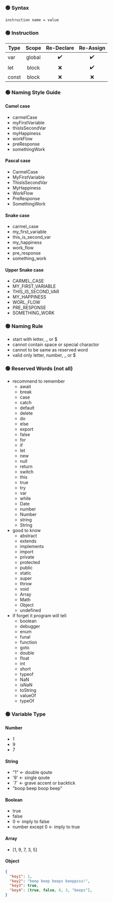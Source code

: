 ### 🟢 Syntax
```
instruction name = value
```



### 🟢 Instruction
|Type|Scope|Re-Declare|Re-Assign|
|-|:-:|:-:|:-:|
|var|global|✔️|✔️|
|let|block|❌|✔️|
|const|block|❌|❌|



### 🟢 Naming Style Guide
#### Camel case
  - carmelCase
  - myFirstVariable
  - thisIsSecondVar
  - myHappiness
  - workFlow
  - preResponse
  - somethingWork
#### Pascal case
  - CarmelCase
  - MyFirstVariable
  - ThisIsSecondVar
  - MyHappiness
  - WorkFlow
  - PreResponse
  - SomethingWork
#### Snake case
  - carmel_case
  - my_first_variable
  - this_is_second_var
  - my_happiness
  - work_flow
  - pre_response
  - something_work
#### Upper Snake case
  - CARMEL_CASE
  - MY_FIRST_VARIABLE
  - THIS_IS_SECOND_VAR
  - MY_HAPPINESS
  - WORL_FLOW
  - PRE_RESPONSE
  - SOMETHING_WORK



### 🟢 Naming Rule
  - start with letter, _ or $
  - cannot contain space or special charactor
  - cannot to be same as reserved word
  - valid only letter, number, _ or $



### 🟢 Reserved Words (not all)
  - recommend to remember
    - await
    - break
    - case
    - catch
    - default
    - delete
    - do
    - else
    - export
    - false
    - for
    - if
    - let
    - new
    - null
    - return
    - switch
    - this
    - true
    - try
    - var
    - while
    - Date
    - number
    - Number
    - string
    - String
  - good to know
    - abstract
    - extends
    - implements
    - import
    - private
    - protected
    - public
    - static
    - super
    - throw
    - void
    - Array
    - Math
    - Object
    - undefined
  - if forget it program will tell
    - boolean
    - debugger
    - enum
    - funal
    - function
    - goto
    - double
    - float
    - int
    - short
    - typeof
    - NaN
    - isNaN
    - toString
    - valueOf
    - typeOf



### 🟢 Variable Type
#### Number
  - 1
  - 9
  - 7
#### String
  - "1" <- double qoute
  - '9' <- single qoute
  - \`7\` <- grave accent or backtick
  - "boop beep boop beep"
#### Boolean
  - true
  - false
  - 0 <- imply to false
  - number except 0 <- imply to true
#### Array
  - [1, 9, 7, 3, 5]
#### Object
```json
{
  "key1": 1,
  "key2": "beep beep beeps beeppsss!",
  "key3": true,
  "key4": [true, false, 6, 3, "beeps"],
}
```